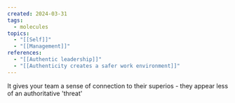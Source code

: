 ```yaml
---
created: 2024-03-31
tags:
  - molecules
topics:
  - "[[Self]]"
  - "[[Management]]"
references:
  - "[[Authentic leadership]]"
  - "[[Authenticity creates a safer work environment]]"
---
```

It gives your team a sense of connection to their superios - they appear less of an authoritative 'threat'